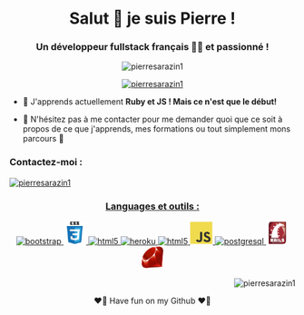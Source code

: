 <h1 align="center">Salut 🚀 je suis Pierre !</h1>
<h3 align="center">Un développeur fullstack français 🥖🧀 et passionné !</h3>

<p align="center"> <img src ="https://komarev.com/ghpvc/?username=pierresarazin1&label=Profile%20views&color=0e75b6&style=flat" alt="pierresarazin1" /> </p>

<p align="center"> <a href="https ://github.com/ryo-ma/github-profile-trophy"><img src="https://github-profile-trophy.vercel.app/?username=pierresarazin1" alt="pierresarazin1" /></a> </p>

- 🔭 J'apprends actuellement **Ruby et JS ! Mais ce n'est que le début!**

- 💬 N'hésitez pas à me contacter pour me demander quoi que ce soit à propos de ce que j'apprends, mes formations ou tout simplement mons parcours 💬



<h3 align="left">Contactez-moi :</h3>
<p align="left">
<a href="https://linkedin.com/in/pierresarazin1" target="blank"><img align ="center" src="https://raw.githubusercontent.com/rahuldkjain/github-profile-readme-generator/master/src/images/icons/Social/linked-in-alt.svg" alt="pierresarazin1" height="30" width="40" />
</p>

<h3 align="center">Languages et outils :</h3>
<p align="center"> 
  <a href="https://getbootstrap.com" target="_blank" rel="noreferrer"> <img src="https://raw.githubusercontent.com/devicons/devicon /master/icons/bootstrap/bootstrap-plain-wordmark.svg" alt="bootstrap" width="40" height="40"/> </a> <a href="https://www.w3schools.com /css/" target="_blank" rel="noreferrer"> <img src="https://raw.githubusercontent.com/devicons/devicon/master/icons/css3/css3-original-wordmark.svg" alt= "css3" width="40" height="40"/> </a> <a href=" https://www.w3.org/html/" target="_blank" rel="noreferrer"> <img src="https://upload.wikimedia.org/wikipedia/commons/thumb/6/61/HTML5_logo_and_wordmark.svg/1024px-HTML5_logo_and_wordmark.svg.png" alt="html5" width="40" height="40"/> </a> <a href="https://heroku.com" target="_blank" rel="noreferrer"> <img src="https://www.vectorlogo.zone/logos/heroku/heroku-icon.svg" alt="heroku" width="40" height="40"/> </a> <a href=" https://www.w3.org/html/" target="_blank" rel="noreferrer"> <img src="https://upload.wikimedia.org/wikipedia/commons/thumb/6/61/HTML5_logo_and_wordmark.svg/1024px-HTML5_logo_and_wordmark.svg.png" alt="html5" width="40" height="40"/> </a> <a href="https://developer.mozilla.org/en-US/docs/Web /JavaScript" target="_blank" rel="noreferrer"> <img src="https://raw.githubusercontent.com/devicons/devicon/master/icons/javascript/javascript-original.svg" alt="javascript" width="40" height="40"/> </a> <a href="https://www.postgresql.org" target="_blank" rel="noreferrer"> <img src="https://raw.githubusercontent.com/devicons /devicon/master/icons/postgresql/postgresql-original-wordmark.svg" alt="postgresql" width="40" height="40"/> </a> <a href="https://rubyonrails.org " target="_blank" rel="noreferrer"> <img src="https://raw.githubusercontent.com/devicons/devicon/master/icons/rails/rails-original-wordmark.svg" alt="rails" width="40" height="40"/> </a> <a href="https://www.ruby-lang.org/en/" target="_blank" rel="noreferrer"> <img src="https://raw.githubusercontent.com/devicons/devicon/master/icons/ruby/ruby-original.svg" alt="ruby" width="40" height="40"/> </a> </p>

<p> <img align="right" src="https://github-readme-stats.vercel.app/api?username=pierresarazin1&show_icons=true&locale=en" alt="pierresarazin1" /></p>
<p> 
  <br>
</p>

<div class="container">
    <p align="center">
        ❤️‍🔥 Have fun on my Github ❤️‍🔥
    </p>
</div>




